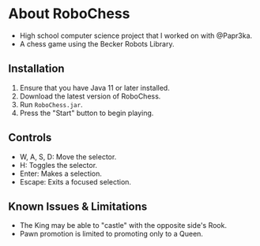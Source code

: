 # About RoboChess
- High school computer science project that I worked on with @Papr3ka.
- A chess game using the Becker Robots Library.

## Installation
1. Ensure that you have Java 11 or later installed.
2. Download the latest version of RoboChess.
3. Run `RoboChess.jar`.
4. Press the "Start" button to begin playing.

## Controls
- W, A, S, D: Move the selector.
- H: Toggles the selector.
- Enter: Makes a selection.
- Escape: Exits a focused selection.

## Known Issues & Limitations
- The King may be able to "castle" with the opposite side's Rook.
- Pawn promotion is limited to promoting only to a Queen.
